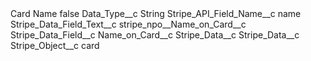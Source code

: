 <?xml version="1.0" encoding="UTF-8"?>
<CustomMetadata xmlns="http://soap.sforce.com/2006/04/metadata" xmlns:xsi="http://www.w3.org/2001/XMLSchema-instance" xmlns:xsd="http://www.w3.org/2001/XMLSchema">
    <label>Card Name</label>
    <protected>false</protected>
    <values>
        <field>Data_Type__c</field>
        <value xsi:type="xsd:string">String</value>
    </values>
    <values>
        <field>Stripe_API_Field_Name__c</field>
        <value xsi:type="xsd:string">name</value>
    </values>
    <values>
        <field>Stripe_Data_Field_Text__c</field>
        <value xsi:type="xsd:string">stripe_npo__Name_on_Card__c</value>
    </values>
    <values>
        <field>Stripe_Data_Field__c</field>
        <value xsi:type="xsd:string">Name_on_Card__c</value>
    </values>
    <values>
        <field>Stripe_Data__c</field>
        <value xsi:type="xsd:string">Stripe_Data__c</value>
    </values>
    <values>
        <field>Stripe_Object__c</field>
        <value xsi:type="xsd:string">card</value>
    </values>
</CustomMetadata>
